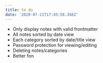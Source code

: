 ```yaml
---
title: to do
date: '2020-07-21T17:45:56.386Z'
---
```

* Only display notes with valid frontmatter
* All notes sorted by date view
* Each category sorted by date/title view
* Password protection for viewing/editing
* Deleting notes/categories
* Better fon